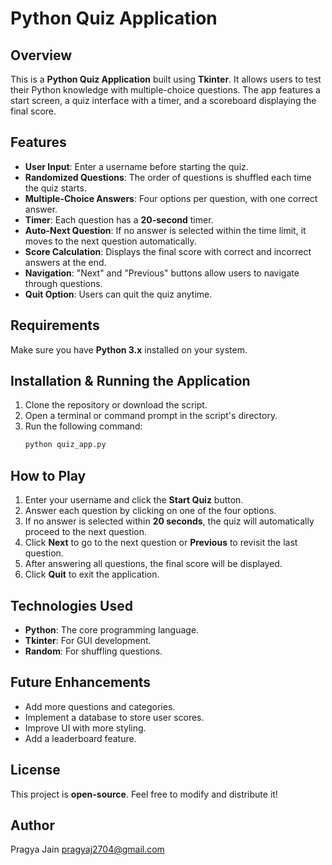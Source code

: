 # Python Quiz Application

## Overview
This is a **Python Quiz Application** built using **Tkinter**. It allows users to test their Python knowledge with multiple-choice questions. The app features a start screen, a quiz interface with a timer, and a scoreboard displaying the final score.

## Features
- **User Input**: Enter a username before starting the quiz.
- **Randomized Questions**: The order of questions is shuffled each time the quiz starts.
- **Multiple-Choice Answers**: Four options per question, with one correct answer.
- **Timer**: Each question has a **20-second** timer.
- **Auto-Next Question**: If no answer is selected within the time limit, it moves to the next question automatically.
- **Score Calculation**: Displays the final score with correct and incorrect answers at the end.
- **Navigation**: "Next" and "Previous" buttons allow users to navigate through questions.
- **Quit Option**: Users can quit the quiz anytime.

## Requirements
Make sure you have **Python 3.x** installed on your system.

## Installation & Running the Application
1. Clone the repository or download the script.
2. Open a terminal or command prompt in the script's directory.
3. Run the following command:
   ```bash
   python quiz_app.py
   ```

## How to Play
1. Enter your username and click the **Start Quiz** button.
2. Answer each question by clicking on one of the four options.
3. If no answer is selected within **20 seconds**, the quiz will automatically proceed to the next question.
4. Click **Next** to go to the next question or **Previous** to revisit the last question.
5. After answering all questions, the final score will be displayed.
6. Click **Quit** to exit the application.

## Technologies Used
- **Python**: The core programming language.
- **Tkinter**: For GUI development.
- **Random**: For shuffling questions.

## Future Enhancements
- Add more questions and categories.
- Implement a database to store user scores.
- Improve UI with more styling.
- Add a leaderboard feature.

## License
This project is **open-source**. Feel free to modify and distribute it!

## Author
Pragya Jain
pragyaj2704@gmail.com
